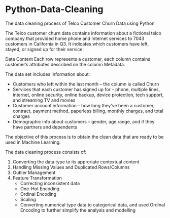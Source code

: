 # Python-Data-Cleaning
The data cleaning process of Telco Customer Churn Data using Python

The Telco customer churn data contains information about a fictional telco company that provided home phone and Internet services to 7043 customers in California in Q3. It indicates which customers have left, stayed, or signed up for their service. 

Data Content
Each row represents a customer, each column contains customer’s attributes 
described on the column Metadata.

The data set includes information about:
* Customers who left within the last month – the column is called Churn
* Services that each customer has signed up for – phone, multiple lines, internet, online security, online backup, device protection, tech support, and streaming TV and movies
* Customer account information – how long they’ve been a customer, contract, payment method, paperless billing, monthly charges, and total charges
* Demographic info about customers – gender, age range, and if they have partners and dependents

The objective of this process is to obtain the clean data that are ready to be used in Machine Learning.

The data cleaning process consists of:
1. Converting the data type to its approriate contextual content
2. Handling Missing Values and Duplicated Rows/Columns
3. Outlier Management
4. Feature Transformation
    - Correcting inconsistent data
    - One-Hot Encoding
    - Ordinal Encoding
    - Scaling
    - Converting numerical type data to categorical data, and used Ordinal Encoding to further simplify the analysis and modelling
